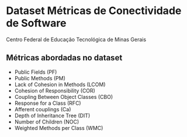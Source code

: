 # Dataset Métricas de Conectividade de Software

Centro Federal de Educação Tecnológica de Minas Gerais

## Métricas abordadas no dataset

- Public Fields (PF)
- Public Methods (PM)                   
- Lack of Cohesion in Methods (LCOM)
- Cohesion of Responsibility (COR)
- Coupling Between Object Classes (CBO)
- Response for a Class (RFC)
- Afferent couplings (Ca)
- Depth of Inheritance Tree (DIT)
- Number of Children (NOC)
- Weighted Methods per Class (WMC)
